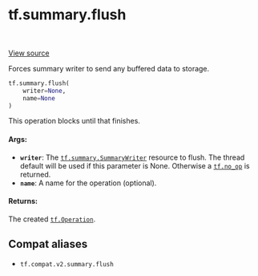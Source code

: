 <div itemscope itemtype="http://developers.google.com/ReferenceObject">
<meta itemprop="name" content="tf.summary.flush" />
<meta itemprop="path" content="Stable" />
</div>

# tf.summary.flush

<!-- Insert buttons and diff -->

<table class="tfo-notebook-buttons tfo-api" align="left">
</table>

<a target="_blank" href="/code/stable/tensorflow/python/ops/summary_ops_v2.py">View source</a>



Forces summary writer to send any buffered data to storage.

``` python
tf.summary.flush(
    writer=None,
    name=None
)
```



<!-- Placeholder for "Used in" -->

This operation blocks until that finishes.

#### Args:


* <b>`writer`</b>: The <a href="../../tf/summary/SummaryWriter.md"><code>tf.summary.SummaryWriter</code></a> resource to flush.
  The thread default will be used if this parameter is None.
  Otherwise a <a href="../../tf/no_op.md"><code>tf.no_op</code></a> is returned.
* <b>`name`</b>: A name for the operation (optional).


#### Returns:

The created <a href="../../tf/Operation.md"><code>tf.Operation</code></a>.


## Compat aliases

* `tf.compat.v2.summary.flush`


